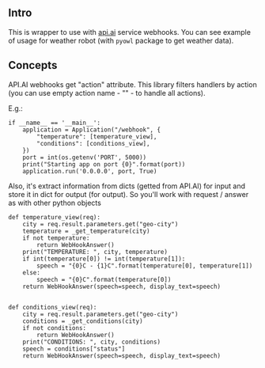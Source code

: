 Intro
-----
This is wrapper to use with [api.ai](http://api.ai) service webhooks.
You can see example of usage for weather robot (with ```pyowl``` package to get weather data).

Concepts
--------
API.AI webhooks get "action" attribute.
This library filters handlers by action (you can use empty action name - "" - to handle all actions).

E.g.:

```
if __name__ == '__main__':
    application = Application("/webhook", {
        "temperature": [temperature_view],
        "conditions": [conditions_view],
    })
    port = int(os.getenv('PORT', 5000))
    print("Starting app on port {0}".format(port))
    application.run('0.0.0.0', port, True)
```

Also, it's extract information from dicts (getted from API.AI) for input and store it in dict for output (for output).
So you'll work with request / answer as with other python objects
```
def temperature_view(req):
    city = req.result.parameters.get("geo-city")
    temperature = _get_temperature(city)
    if not temperature:
        return WebHookAnswer()
    print("TEMPERATURE: ", city, temperature)
    if int(temperature[0]) != int(temperature[1]):
        speech = "{0}C - {1}C".format(temperature[0], temperature[1])
    else:
        speech = "{0}C".format(temperature[0])
    return WebHookAnswer(speech=speech, display_text=speech)


def conditions_view(req):
    city = req.result.parameters.get("geo-city")
    conditions = _get_conditions(city)
    if not conditions:
        return WebHookAnswer()
    print("CONDITIONS: ", city, conditions)
    speech = conditions["status"]
    return WebHookAnswer(speech=speech, display_text=speech)
```